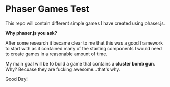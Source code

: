 # Phaser Games Test

This repo will contain different simple games I have created using phaser.js. 

**Why phaser.js you ask?**

After some research it became clear to me that this was a good framework to start with as it contained many of the starting components I would need to create games in a reasonable amount of time.

My main goal will be to build a game that contains a **cluster bomb gun**. Why? Becuase they are fucking awesome...that's why.

Good Day!